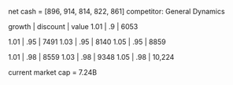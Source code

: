 net cash = [896, 914, 814, 822, 861]
competitor: General Dynamics

growth | discount | value
1.01   | .9       | 6053

1.01   | .95      | 7491
1.03   | .95      | 8140
1.05   | .95      | 8859

1.01   | .98      | 8559
1.03   | .98      | 9348
1.05   | .98      | 10,224

current market cap = 7.24B
